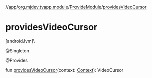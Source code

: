 //[app](../../../index.md)/[org.mjdev.tvapp.module](../index.md)/[ProvideModule](index.md)/[providesVideoCursor](provides-video-cursor.md)

# providesVideoCursor

[androidJvm]\

@Singleton

@Provides

fun [providesVideoCursor](provides-video-cursor.md)(context: [Context](https://developer.android.com/reference/kotlin/android/content/Context.html)): VideoCursor
